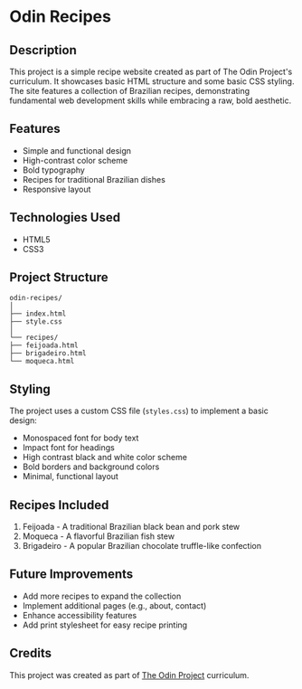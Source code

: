 # Odin Recipes 

## Description

This project is a simple recipe website created as part of The Odin Project's curriculum. It showcases basic HTML structure and some basic CSS styling. The site features a collection of Brazilian recipes, demonstrating fundamental web development skills while embracing a raw, bold aesthetic.

## Features

- Simple and functional design
- High-contrast color scheme
- Bold typography
- Recipes for traditional Brazilian dishes
- Responsive layout

## Technologies Used

- HTML5
- CSS3

## Project Structure

```
odin-recipes/
│
├── index.html
├── style.css
│
└── recipes/
├── feijoada.html
├── brigadeiro.html
└── moqueca.html
```

## Styling 

The project uses a custom CSS file (`styles.css`) to implement a basic design:

- Monospaced font for body text
- Impact font for headings
- High contrast black and white color scheme
- Bold borders and background colors
- Minimal, functional layout

## Recipes Included

1. Feijoada - A traditional Brazilian black bean and pork stew
2. Moqueca - A flavorful Brazilian fish stew
3. Brigadeiro - A popular Brazilian chocolate truffle-like confection

## Future Improvements

- Add more recipes to expand the collection
- Implement additional pages (e.g., about, contact)
- Enhance accessibility features
- Add print stylesheet for easy recipe printing

## Credits

This project was created as part of [The Odin Project](https://www.theodinproject.com/) curriculum.
